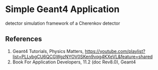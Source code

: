 # Simple Geant4 Application 
detector simulation framework of a Cherenkov detector

## References 
1. Geant4 Tutorials, Physics Matters, https://youtube.com/playlist?list=PLLybgCU6QCGWgzNYOV0SKen9vqg4KXeVL&feature=shared
2. Book For Application Developers, 11.2 (doc Rev8.0), Geant4 

